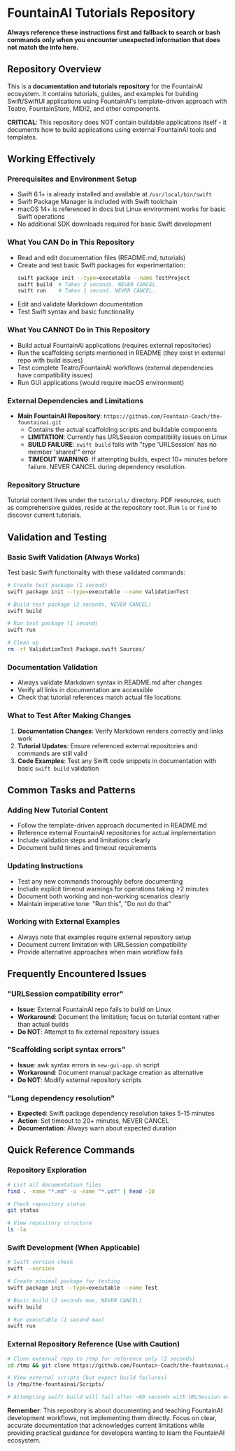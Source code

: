 # FountainAI Tutorials Repository

**Always reference these instructions first and fallback to search or bash commands only when you encounter unexpected information that does not match the info here.**

## Repository Overview
This is a **documentation and tutorials repository** for the FountainAI ecosystem. It contains tutorials, guides, and examples for building Swift/SwiftUI applications using FountainAI's template-driven approach with Teatro, FountainStore, MIDI2, and other components.

**CRITICAL**: This repository does NOT contain buildable applications itself - it documents how to build applications using external FountainAI tools and templates.

## Working Effectively

### Prerequisites and Environment Setup
- Swift 6.1+ is already installed and available at `/usr/local/bin/swift`
- Swift Package Manager is included with Swift toolchain
- macOS 14+ is referenced in docs but Linux environment works for basic Swift operations
- No additional SDK downloads required for basic Swift development

### What You CAN Do in This Repository
- Read and edit documentation files (README.md, tutorials)
- Create and test basic Swift packages for experimentation: 
  ```bash
  swift package init --type=executable --name TestProject
  swift build  # Takes 2 seconds. NEVER CANCEL.
  swift run    # Takes 1 second. NEVER CANCEL.
  ```
- Edit and validate Markdown documentation
- Test Swift syntax and basic functionality

### What You CANNOT Do in This Repository
- Build actual FountainAI applications (requires external repositories)
- Run the scaffolding scripts mentioned in README (they exist in external repo with build issues)
- Test complete Teatro/FountainAI workflows (external dependencies have compatibility issues)
- Run GUI applications (would require macOS environment)

### External Dependencies and Limitations
- **Main FountainAI Repository**: `https://github.com/Fountain-Coach/the-fountainai.git`
  - Contains the actual scaffolding scripts and buildable components
  - **LIMITATION**: Currently has URLSession compatibility issues on Linux
  - **BUILD FAILURE**: `swift build` fails with "type 'URLSession' has no member 'shared'" error
  - **TIMEOUT WARNING**: If attempting builds, expect 10+ minutes before failure. NEVER CANCEL during dependency resolution.

### Repository Structure

Tutorial content lives under the `tutorials/` directory.
PDF resources, such as comprehensive guides, reside at the repository root.
Run `ls` or `find` to discover current tutorials.

## Validation and Testing

### Basic Swift Validation (Always Works)
Test basic Swift functionality with these validated commands:
```bash
# Create test package (1 second)
swift package init --type=executable --name ValidationTest

# Build test package (2 seconds, NEVER CANCEL)
swift build

# Run test package (1 second)  
swift run

# Clean up
rm -rf ValidationTest Package.swift Sources/
```

### Documentation Validation
- Always validate Markdown syntax in README.md after changes
- Verify all links in documentation are accessible
- Check that tutorial references match actual file locations

### What to Test After Making Changes
1. **Documentation Changes**: Verify Markdown renders correctly and links work
2. **Tutorial Updates**: Ensure referenced external repositories and commands are still valid
3. **Code Examples**: Test any Swift code snippets in documentation with basic `swift build` validation

## Common Tasks and Patterns

### Adding New Tutorial Content
- Follow the template-driven approach documented in README.md
- Reference external FountainAI repositories for actual implementation
- Include validation steps and limitations clearly
- Document build times and timeout requirements

### Updating Instructions
- Test any new commands thoroughly before documenting
- Include explicit timeout warnings for operations taking >2 minutes
- Document both working and non-working scenarios clearly
- Maintain imperative tone: "Run this", "Do not do that"

### Working with External Examples
- Always note that examples require external repository setup
- Document current limitation with URLSession compatibility
- Provide alternative approaches when main workflow fails

## Frequently Encountered Issues

### "URLSession compatibility error"
- **Issue**: External FountainAI repo fails to build on Linux
- **Workaround**: Document the limitation; focus on tutorial content rather than actual builds
- **Do NOT**: Attempt to fix external repository issues

### "Scaffolding script syntax errors"  
- **Issue**: awk syntax errors in `new-gui-app.sh` script
- **Workaround**: Document manual package creation as alternative
- **Do NOT**: Modify external repository scripts

### "Long dependency resolution"
- **Expected**: Swift package dependency resolution takes 5-15 minutes
- **Action**: Set timeout to 20+ minutes, NEVER CANCEL
- **Documentation**: Always warn about expected duration

## Quick Reference Commands

### Repository Exploration
```bash
# List all documentation files
find . -name "*.md" -o -name "*.pdf" | head -10

# Check repository status
git status

# View repository structure  
ls -la
```

### Swift Development (When Applicable)
```bash
# Swift version check
swift --version

# Create minimal package for testing
swift package init --type=executable --name Test

# Basic build (2 seconds max, NEVER CANCEL)
swift build

# Run executable (1 second max)
swift run
```

### External Repository Reference (Use with Caution)
```bash
# Clone external repo to /tmp for reference only (2 seconds)
cd /tmp && git clone https://github.com/Fountain-Coach/the-fountainai.git

# View external scripts (but expect build failures)
ls /tmp/the-fountainai/Scripts/

# Attempting swift build will fail after ~60 seconds with URLSession errors
```

**Remember**: This repository is about documenting and teaching FountainAI development workflows, not implementing them directly. Focus on clear, accurate documentation that acknowledges current limitations while providing practical guidance for developers wanting to learn the FountainAI ecosystem.
